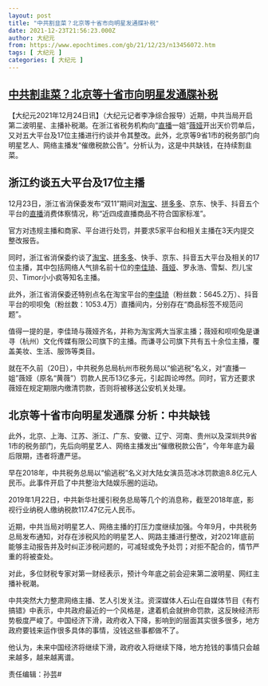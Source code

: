 ```yaml
---
layout: post
title: "中共割韭菜？北京等十省市向明星发通牒补税"
date: 2021-12-23T21:56:23.000Z
author: 大纪元
from: https://www.epochtimes.com/gb/21/12/23/n13456072.htm
tags: [ 大纪元 ]
categories: [ 大纪元 ]
---
```

<!--1640296583000-->
[中共割韭菜？北京等十省市向明星发通牒补税](https://www.epochtimes.com/gb/21/12/23/n13456072.htm)
------

<div>
<p>【大纪元2021年12月24日讯】（大纪元记者李净综合报导）近期，中共当局开启第二波明星、主播补税潮。在浙江省税务机构向“<a href="https://www.epochtimes.com/gb/tag/%E7%9B%B4%E6%92%AD.html">直播</a>一姐”<a href="https://www.epochtimes.com/gb/tag/%E8%96%87%E5%A8%85.html">薇娅</a>开出天价罚单后，又对五大平台及17位主播进行约谈并令其整改。此外，北京等9省1市的税务部门向明星艺人、网络主播发“催缴税款公告”。分析认为，这是中共缺钱，在持续割韭菜。</p><h2>浙江约谈五大平台及17位主播</h2><p>12月23日，浙江省消保委发布“双11”期间对<a href="https://www.epochtimes.com/gb/tag/%E6%B7%98%E5%AE%9D.html">淘宝</a>、<a href="https://www.epochtimes.com/gb/tag/%E6%8B%BC%E5%A4%9A%E5%A4%9A.html">拼多多</a>、京东、快手、抖音五个平台的<a href="https://www.epochtimes.com/gb/tag/%E7%9B%B4%E6%92%AD.html">直播</a>消费体察情况，称“近四成直播商品不符合国家标准”。</p><p>官方对违规主播和商家、平台进行处罚，并要求5家平台和相关主播在3天内提交整改报告。</p><p>同时，浙江省消保委约谈了<a href="https://www.epochtimes.com/gb/tag/%E6%B7%98%E5%AE%9D.html">淘宝</a>、<a href="https://www.epochtimes.com/gb/tag/%E6%8B%BC%E5%A4%9A%E5%A4%9A.html">拼多多</a>、快手、京东、抖音五大平台及相关的17位主播，其中包括网络人气排名前十位的<a href="https://www.epochtimes.com/gb/tag/%E6%9D%8E%E4%BD%B3%E7%90%A6.html">李佳琦</a>、<a href="https://www.epochtimes.com/gb/tag/%E8%96%87%E5%A8%85.html">薇娅</a>、罗永浩、雪梨、烈儿宝贝、Timor小小疯等知名主播。</p><p>此外，浙江省消保委还特别点名在淘宝平台的<a href="https://www.epochtimes.com/gb/tag/%E6%9D%8E%E4%BD%B3%E7%90%A6.html">李佳琦</a>（粉丝数：5645.2万）、抖音平台的呗呗兔（粉丝数：1053.4万）直播间内，分别存在“商品标签不规范问题”。</p><p>值得一提的是，李佳琦与薇娅齐名，并称为淘宝两大当家主播；薇娅和呗呗兔是谦寻（杭州）文化传媒有限公司旗下的主播。而谦寻公司旗下共有五十余位主播，覆盖美妆、生活、服饰等类目。</p><p>就在不久前（20日），中共税务总局杭州市税务局以“偷逃税”名义，对“直播一姐”薇娅（原名“黄薇”）罚款人民币13亿多元，引起舆论哗然。同时，官方还要求薇娅在规定期限内缴清罚款，否则将被移送公安机关处理。</p><h2>北京等十省市向明星发通牒 分析：中共缺钱</h2><p>此外，北京、上海、江苏、浙江、广东、安徽、辽宁、河南、贵州以及深圳共9省1市的税务部门，先后向明星艺人、网络主播发出“催缴税款公告”，今年年底为最后限期，违者将遭严惩。</p><p>早在2018年，中共税务总局以“偷逃税”名义对大陆女演员范冰冰罚款逾8.8亿元人民币。此事件开启了中共整治大陆娱乐圈的运动。</p><p>2019年1月22日，中共新华社援引税务总局等几个的消息称，截至2018年底，影视行业纳税人缴纳税款117.47亿元人民币。</p><p>近期，中共当局对明星艺人、网络主播的打压力度继续加强。今年9月，中共税务总局发布通知，对存在涉税风险的明星艺人、网路主播进行整改，对2021年底前能够主动报告并及时纠正涉税问题的，可减轻或免予处罚；对拒不配合的，情节严重的将被查处。</p><p>对此，多位财税专家对第一财经表示，预计今年底之前会迎来第二波明星、网红主播补税潮。</p><p>中共突然大力整肃网络主播、艺人引发关注。资深媒体人石山在自媒体节目《有冇搞错》中表示，中共政府最近的一个风格是，逮着机会就拚命罚款，这反映经济形势极度严峻了。中国经济下滑，政府收入下降，影响到的层面其实很多很多，地方政府要钱来运作很多具体的事情，没钱这些事都做不了。</p><p>他认为，未来中国经济将继续下滑，政府收入将继续下降，地方抢钱的事情只会越来越多，越来越离谱。</p><p>责任编辑：孙芸#</p>
</div>
